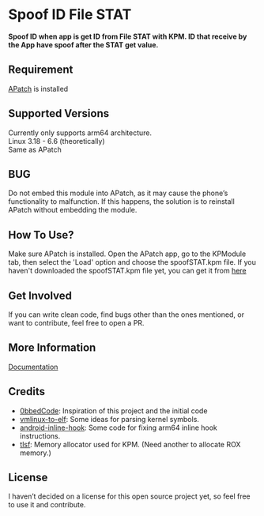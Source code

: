 # Spoof ID File STAT

**Spoof ID when app is get ID from File STAT with KPM. ID that receive by the App have spoof after the STAT get value.**

## Requirement

[APatch](https://github.com/bmax121/APatch) is installed

## Supported Versions

Currently only supports arm64 architecture.  
Linux 3.18 - 6.6 (theoretically)  
Same as APatch

## BUG
Do not embed this module into APatch, as it may cause the phone’s functionality to malfunction. If this happens, the solution is to reinstall APatch without embedding the module.

## How To Use?
Make sure APatch is installed. Open the APatch app, go to the KPModule tab, then select the 'Load' option and choose the spoofSTAT.kpm file. If you haven't downloaded the spoofSTAT.kpm file yet, you can get it from [here](https://github.com/n4siKvn1ng/Spoof-ID-File-STAT/releases)

## Get Involved
If you can write clean code, find bugs other than the ones mentioned, or want to contribute, feel free to open a PR.

## More Information
[Documentation](https://github.com/bmax121/KernelPatch/tree/main/doc)

## Credits
- [0bbedCode](https://github.com/0bbedCode/XPL-EX): Inspiration of this project and the initial code
- [vmlinux-to-elf](https://github.com/marin-m/vmlinux-to-elf): Some ideas for parsing kernel symbols.
- [android-inline-hook](https://github.com/bytedance/android-inline-hook): Some code for fixing arm64 inline hook instructions.
- [tlsf](https://github.com/mattconte/tlsf): Memory allocator used for KPM. (Need another to allocate ROX memory.)

## License
I haven’t decided on a license for this open source project yet, so feel free to use it and contribute.
